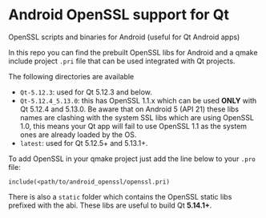 # Android OpenSSL support for Qt
OpenSSL scripts and binaries for Android (useful for Qt Android apps)

In this repo you can find the prebuilt OpenSSL libs for Android and a qmake include project `.pri` file that can be used integrated with Qt projects.

The following directories are available
* `Qt-5.12.3`: used for Qt 5.12.3 and below.
* `Qt-5.12.4_5.13.0`: this has OpenSSL 1.1.x which can be used **ONLY** with Qt 5.12.4 and 5.13.0. Be aware that on Android 5 (API 21) these libs names are clashing with the system SSL libs which are using OpenSSL 1.0, this means your Qt app will fail to use OpenSSL 1.1 as the system ones are already loaded by the OS.
* `latest`: used for Qt 5.12.5+ and 5.13.1+.

To add OpenSSL in your qmake project just add the line below to your `.pro` file:
```
include(<path/to/android_openssl/openssl.pri)
```

There is also a `static` folder which contains the OpenSSL static libs prefixed with the abi. These libs are useful to build Qt **5.14.1+**.
